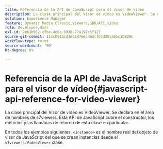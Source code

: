 ```yaml
---
title: Referencia de la API de JavaScript para el visor de vídeo
description: La clase principal del Visor de vídeo es VideoViewer. Se declara en el área de nombres de s7viewers. Esta API de JavaScript cubre el constructor, los métodos y las llamadas de retorno de esta clase en particular.
solution: Experience Manager
feature: Dynamic Media Classic,Viewers,SDK/API,Video
role: Developer,User
exl-id: 9e61b962-cfbe-4c8e-9938-77a197c5f127
source-git-commit: 11acb9151d3ea247eecde3cfbbd295a95c10829c
workflow-type: tm+mt
source-wordcount: '90'
ht-degree: 0%

---
```


# Referencia de la API de JavaScript para el visor de vídeo{#javascript-api-reference-for-video-viewer}

La clase principal del Visor de vídeo es VideoViewer. Se declara en el área de nombres de s7viewers. Esta API de JavaScript cubre el constructor, los métodos y las llamadas de retorno de esta clase en particular.

En todos los ejemplos siguientes, `<instance>` es el nombre real del objeto de visor de JavaScript del que se crean instancias desde el `s7viewers.VideoViewer` clase.
